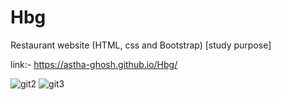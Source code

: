 # Hbg
Restaurant website (HTML, css and Bootstrap) [study purpose]

link:- https://astha-ghosh.github.io/Hbg/

![git2](https://user-images.githubusercontent.com/63910744/111895919-e6834c00-8a3b-11eb-93a0-d872e599cf11.JPG)
![git3](https://user-images.githubusercontent.com/63910744/111895923-eb480000-8a3b-11eb-974e-fc5ab8b056eb.JPG)

